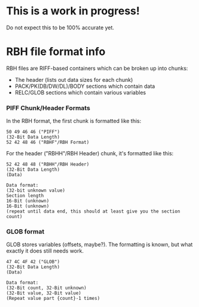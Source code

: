 # This is a work in progress!
Do not expect this to be 100% accurate yet.

# RBH file format info
RBH files are RIFF-based containers which can be broken up into chunks:

- The header (lists out data sizes for each chunk)
- PACK/PK(DB/DW/DL)/BODY sections which contain data
- RELC/GLOB sections which contain various variables


### PIFF Chunk/Header Formats
In the RBH format, the first chunk is formatted like this:

```
50 49 46 46 ("PIFF")
(32-Bit Data Length)
52 42 48 46 ("RBHF"/RBH Format)
```

For the header ("RBHH"/RBH Header) chunk, it's formatted like this:
```
52 42 48 48 ("RBHH"/RBH Header)
(32-Bit Data Length)
(Data)

Data format:
(32-bit unknown value)
Section length
16-Bit (unknown)
16-Bit (unknown)
(repeat until data end, this should at least give you the section count)
```

### GLOB format
GLOB stores variables (offsets, maybe?). The formatting is known, but what exactly it does still needs work.

```
47 4C 4F 42 ("GLOB")
(32-Bit Data Length)
(Data)

Data format:
(32-Bit count, 32-Bit unknown)
(32-Bit value, 32-Bit value)
(Repeat value part {count}-1 times)
```
